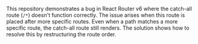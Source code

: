 This repository demonstrates a bug in React Router v6 where the catch-all route (`/*`) doesn't function correctly.  The issue arises when this route is placed after more specific routes. Even when a path matches a more specific route, the catch-all route still renders. The solution shows how to resolve this by restructuring the route order.